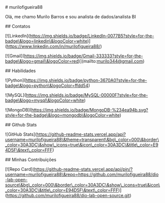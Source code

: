 

\# murilofigueira88

Olá, me chamo Murilo Barros e sou analista de dados/analista BI



\## Contatos

\[!\[LinkedIn](https://img.shields.io/badge/LinkedIn-0077B5?style=for-the-badge\&logo=linkedin\&logoColor=white)](https://www.linkedin.com/in/murilofigueira88/)



\[!\[Gmail](https://img.shields.io/badge/Gmail-333333?style=for-the-badge\&logo=gmail\&logoColor=red)](mailto:murilo344@gmail.com)



\## Habilidades

!\[Python](https://img.shields.io/badge/python-3670A0?style=for-the-badge\&logo=python\&logoColor=ffdd54)



!\[MySQL](https://img.shields.io/badge/MySQL-00000F?style=for-the-badge\&logo=mysql\&logoColor=white)



!\[MongoDB](https://img.shields.io/badge/MongoDB-%234ea94b.svg?style=for-the-badge\&logo=mongodb\&logoColor=white)



\## Github Stats

!\[GitHub Stats](https://github-readme-stats.vercel.app/api?username=murilofigueira88\&theme=transparent\&bg\_color=000\&border\_color=30A3DC\&show\_icons=true\&icon\_color=30A3DC\&title\_color=E94D5F\&text\_color=FFF)



\## Minhas Contribuições

\[!\[Repo Card](https://github-readme-stats.vercel.app/api/pin/?username=murilofigueira88\&repo=https://github.com/murilofigueira88/dio-lab-open-source\&bg\_color=000\&border\_color=30A3DC\&show\_icons=true\&icon\_color=30A3DC\&title\_color=E94D5F\&text\_color=FFF)](https://github.com/murilofigueira88/dio-lab-open-source.git)

